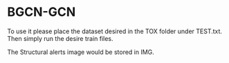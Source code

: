 # BGCN-GCN

To use it please place the dataset desired in the TOX folder under TEST.txt. Then simply run the desire train files. 

The Structural alerts image would be stored in IMG.
